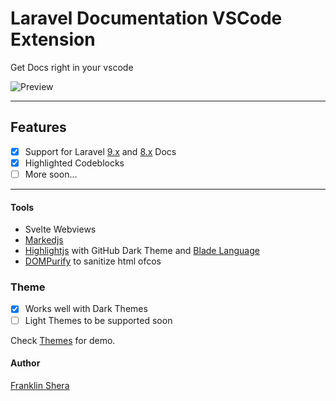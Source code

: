# Laravel Documentation VSCode Extension

Get Docs right in your vscode

![Preview](/assets/images/preview.gif)

---

## Features

- [x] Support for Laravel [9.x](/assets/docs/9.x) and [8.x](/assets/docs/8.x) Docs
- [x] Highlighted Codeblocks
- [ ] More soon...

---

#### Tools

- Svelte Webviews
- [Markedjs](https://github.com/markedjs/marked)
- [Highlightjs](https://github.com/highlightjs/highlight.js/) with GitHub Dark Theme and [Blade Language](https://github.com/miken32/highlightjs-blade)
- [DOMPurify](https://github.com/cure53/DOMPurify) to sanitize html ofcos

### Theme

- [x] Works well with Dark Themes
- [ ] Light Themes to be supported soon

Check [Themes](THEMES.md) for demo.

#### Author

[Franklin Shera](https://twitter.com/FranklinShera)
